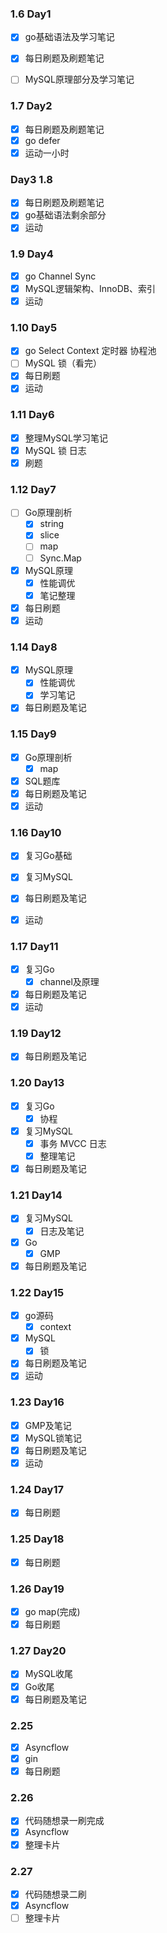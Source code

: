 ### 1.6 Day1

- [x] go基础语法及学习笔记

- [x] 每日刷题及刷题笔记

- [ ] MySQL原理部分及学习笔记

  

### 1.7 Day2

- [x] 每日刷题及刷题笔记
- [x] go defer
- [x] 运动一小时

### Day3 1.8 

- [x] 每日刷题及刷题笔记
- [x] go基础语法剩余部分
- [x] 运动

### 1.9 Day4

- [x] go Channel Sync 
- [x] MySQL逻辑架构、InnoDB、索引
- [x] 运动

### 1.10 Day5

- [x] go  Select Context 定时器 协程池
- [ ]  MySQL 锁（看完）
- [x] 每日刷题
- [x] 运动

### 1.11 Day6

- [x] 整理MySQL学习笔记
- [x] MySQL 锁 日志
- [x] 刷题

### 1.12 Day7

- [ ] Go原理剖析
  - [x] string
  - [x] slice
  - [ ] map
  - [ ] Sync.Map
- [x] MySQL原理
  - [x] 性能调优
  - [x] 笔记整理
- [x] 每日刷题
- [x] 运动

### 1.14 Day8

- [x] MySQL原理
  - [x] 性能调优
  - [x] 学习笔记
- [x] 每日刷题及笔记

### 1.15 Day9

- [x] Go原理剖析
  - [x] map
- [x] SQL题库
- [x] 每日刷题及笔记
- [x] 运动

### 1.16 Day10

- [x] 复习Go基础

- [x] 复习MySQL
- [x] 每日刷题及笔记
- [x] 运动

### 1.17 Day11

- [x] 复习Go
  - [x] channel及原理

- [x] 每日刷题及笔记
- [x] 运动

### 1.19 Day12

- [x]  每日刷题及笔记

### 1.20 Day13

- [x] 复习Go
  - [x] 协程
- [x] 复习MySQL
  - [x] 事务 MVCC 日志
  - [x] 整理笔记
- [x] 每日刷题及笔记

### 1.21 Day14

- [x] 复习MySQL
  - [x] 日志及笔记

- [x] Go
  - [x] GMP
- [x] 每日刷题及笔记

### 1.22  Day15

- [x] go源码
  - [x] context
- [x] MySQL
  - [x] 锁
- [x] 每日刷题及笔记
- [x] 运动

### 1.23 Day16

- [x] GMP及笔记
- [x] MySQL锁笔记
- [x] 每日刷题及笔记
- [x] 运动

### 1.24 Day17

- [x] 每日刷题

### 1.25 Day18

- [x] 每日刷题

### 1.26 Day19

- [x] go map(完成)
- [x] 每日刷题

### 1.27 Day20

- [x] MySQL收尾
- [x] Go收尾
- [x] 每日刷题及笔记

### 2.25

- [x] Asyncflow
- [x] gin
- [x] 每日刷题

### 2.26

- [x] 代码随想录一刷完成
- [x] Asyncflow
- [x] 整理卡片

### 2.27

- [x] 代码随想录二刷
- [x] Asyncflow
- [ ] 整理卡片
